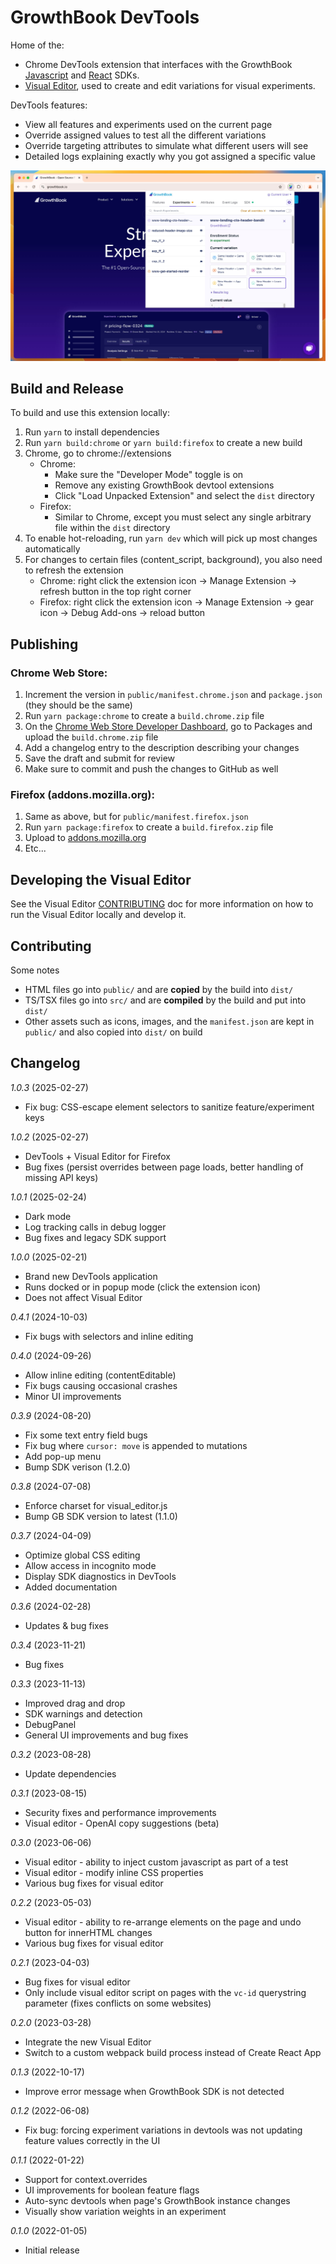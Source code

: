 # GrowthBook DevTools

Home of the:

- Chrome DevTools extension that interfaces with the GrowthBook [Javascript](https://docs.growthbook.io/lib/js) and [React](https://docs.growthbook.io/lib/react) SDKs.
- [Visual Editor](https://docs.growthbook.io/app/visual), used to create and edit variations for visual experiments.

DevTools features:

- View all features and experiments used on the current page
- Override assigned values to test all the different variations
- Override targeting attributes to simulate what different users will see
- Detailed logs explaining exactly why you got assigned a specific value

![DevTools Screenshot](/devtools-screenshot.jpg)

## Build and Release

To build and use this extension locally:

1. Run `yarn` to install dependencies
2. Run `yarn build:chrome` or `yarn build:firefox` to create a new build
3. Chrome, go to chrome://extensions
   - Chrome:
      - Make sure the "Developer Mode" toggle is on
      - Remove any existing GrowthBook devtool extensions
      - Click "Load Unpacked Extension" and select the `dist` directory
   - Firefox:
     - Similar to Chrome, except you must select any single arbitrary file within the `dist` directory
4. To enable hot-reloading, run `yarn dev` which will pick up most changes automatically
5. For changes to certain files (content_script, background), you also need to refresh the extension
   - Chrome: right click the extension icon -> Manage Extension -> refresh button in the top right corner
   - Firefox: right click the extension icon -> Manage Extension -> gear icon -> Debug Add-ons -> reload button


## Publishing

### Chrome Web Store:

1. Increment the version in `public/manifest.chrome.json` and `package.json` (they should be the same)
2. Run `yarn package:chrome` to create a `build.chrome.zip` file
3. On the [Chrome Web Store Developer Dashboard](https://chrome.google.com/webstore/devconsole/), go to Packages and upload the `build.chrome.zip` file
4. Add a changelog entry to the description describing your changes
5. Save the draft and submit for review
6. Make sure to commit and push the changes to GitHub as well

### Firefox (addons.mozilla.org):
1. Same as above, but for `public/manifest.firefox.json`
2. Run `yarn package:firefox` to create a `build.firefox.zip` file
3. Upload to [addons.mozilla.org](https://addons.mozilla.org)
4. Etc...

## Developing the Visual Editor

See the Visual Editor [CONTRIBUTING](/src/visual_editor/CONTRIBUTING.md) doc for more information on how to run the Visual Editor locally and develop it.

## Contributing

Some notes

- HTML files go into `public/` and are **copied** by the build into `dist/`
- TS/TSX files go into `src/` and are **compiled** by the build and put into `dist/`
- Other assets such as icons, images, and the `manifest.json` are kept in `public/` and also copied into `dist/` on build

## Changelog

*1.0.3* (2025-02-27)
- Fix bug: CSS-escape element selectors to sanitize feature/experiment keys 

*1.0.2* (2025-02-27)
- DevTools + Visual Editor for Firefox
- Bug fixes (persist overrides between page loads, better handling of missing API keys)

*1.0.1* (2025-02-24)
- Dark mode
- Log tracking calls in debug logger
- Bug fixes and legacy SDK support

*1.0.0* (2025-02-21)
- Brand new DevTools application
- Runs docked or in popup mode (click the extension icon)
- Does not affect Visual Editor

*0.4.1* (2024-10-03)
- Fix bugs with selectors and inline editing

*0.4.0* (2024-09-26)
- Allow inline editing (contentEditable)
- Fix bugs causing occasional crashes
- Minor UI improvements

*0.3.9* (2024-08-20)
- Fix some text entry field bugs
- Fix bug where `cursor: move` is appended to mutations
- Add pop-up menu
- Bump SDK verison (1.2.0)

*0.3.8* (2024-07-08)
- Enforce charset for visual_editor.js
- Bump GB SDK version to latest (1.1.0)

*0.3.7* (2024-04-09)
- Optimize global CSS editing
- Allow access in incognito mode
- Display SDK diagnostics in DevTools
- Added documentation

*0.3.6* (2024-02-28)
- Updates & bug fixes

*0.3.4* (2023-11-21)
- Bug fixes

*0.3.3* (2023-11-13)
- Improved drag and drop
- SDK warnings and detection
- DebugPanel
- General UI improvements and bug fixes

*0.3.2* (2023-08-28)
- Update dependencies

*0.3.1* (2023-08-15)
- Security fixes and performance improvements
- Visual editor - OpenAI copy suggestions (beta)

*0.3.0* (2023-06-06)
- Visual editor - ability to inject custom javascript as part of a test
- Visual editor - modify inline CSS properties
- Various bug fixes for visual editor

*0.2.2* (2023-05-03)
- Visual editor - ability to re-arrange elements on the page and undo button for innerHTML changes
- Various bug fixes for visual editor

*0.2.1* (2023-04-03)
- Bug fixes for visual editor
- Only include visual editor script on pages with the `vc-id` querystring parameter (fixes conflicts on some websites)

*0.2.0* (2023-03-28)
- Integrate the new Visual Editor
- Switch to a custom webpack build process instead of Create React App

*0.1.3* (2022-10-17)
- Improve error message when GrowthBook SDK is not detected

*0.1.2* (2022-06-08)
- Fix bug: forcing experiment variations in devtools was not updating feature values correctly in the UI

*0.1.1*  (2022-01-22)
- Support for context.overrides
- UI improvements for boolean feature flags
- Auto-sync devtools when page's GrowthBook instance changes
- Visually show variation weights in an experiment

*0.1.0*  (2022-01-05)
- Initial release

